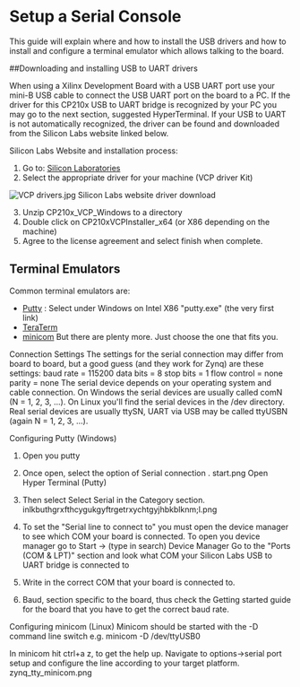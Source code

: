 # Setup a Serial Console

This guide will explain where and how to install the USB drivers and how to install and configure a terminal emulator which allows talking to the board.

##Downloading and installing USB to UART drivers

When using a Xilinx Development Board with a USB UART port use your mini-B USB cable to connect the USB UART port on the board to a PC. If the driver for this CP210x USB to UART bridge is recognized by your PC you may go to the next section, suggested HyperTerminal. If your USB to UART is not automatically recognized, the driver can be found and downloaded from the Silicon Labs website linked below.

Silicon Labs Website and installation process:
1. Go to: [Silicon Laboratories](http://www.silabs.com/products/mcu/Pages/USBtoUARTBridgeVCPDrivers.aspx)
2. Select the appropriate driver for your machine (VCP driver Kit)

![VCP drivers.jpg](http://www.wiki.xilinx.com/file/view/SI%20VCP%20drivers.jpg/442704062/SI%20VCP%20drivers.jpg)
Silicon Labs website driver download

3. Unzip CP210x_VCP_Windows to a directory
4. Double click on CP210xVCPInstaller_x64 (or X86 depending on the machine)
5. Agree to the license agreement and select finish when complete.

## Terminal Emulators
Common terminal emulators are:
* [Putty](http://www.chiark.greenend.org.uk/~sgtatham/putty/download.html) : Select under Windows on Intel X86 "putty.exe" (the very first link)
* [TeraTerm](http://www.ayera.com/teraterm/)
* [minicom](http://alioth.debian.org/projects/minicom)
But there are plenty more. Just choose the one that fits you.

Connection Settings
The settings for the serial connection may differ from board to board, but a good guess (and they work for Zynq) are these settings:
baud rate = 115200
data bits = 8
stop bits = 1
flow control = none
parity = none
The serial device depends on your operating system and cable connection. On Windows the serial devices are usually called comN (N = 1, 2, 3, ...).
On Linux you'll find the serial devices in the /dev directory. Real serial devices are usually ttySN, UART via USB may be called ttyUSBN (again N = 1, 2, 3, ...).

Configuring Putty (Windows)
1. Open you putty
2. Once open, select the option of Serial connection
.
start.png
Open Hyper Terminal (Putty)

3. Then select Select Serial in the Category section.
inlkbuthgrxfthcygukgyftrgetrxychtgyjhbkblknm;l.png

4. To set the "Serial line to connect to" you must open the device manager to see which COM your board is connected.
To open you device manager go to Start -> (type in search) Device Manager
Go to the "Ports (COM & LPT)" section and look what COM your Silicon Labs USB to UART bridge is connected to
5. Write in the correct COM that your board is connected to.
6. Baud, section specific to the board, thus check the Getting started guide for the board that you have to get the correct baud rate.

Configuring minicom (Linux)
Minicom should be started with the -D <serial device> command line switch e.g.
minicom -D /dev/ttyUSB0

In minicom hit ctrl+a z, to get the help up. Navigate to options->serial port setup and configure the line according to your target platform.
zynq_tty_minicom.png